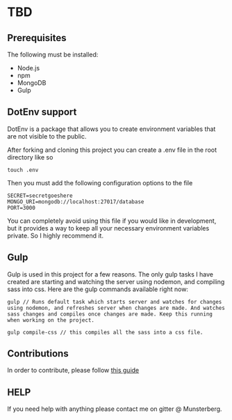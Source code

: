 # TBD

## Prerequisites

The following must be installed:
- Node.js
- npm
- MongoDB
- Gulp

## DotEnv support

DotEnv is a package that allows you to create environment variables that are not visible to the public.

After forking and cloning this project you can create a .env file in the root directory like so
```
touch .env
```

Then you must add the following configuration options to the file
```
SECRET=secretgoeshere
MONGO_URI=mongodb://localhost:27017/database
PORT=3000
```

You can completely avoid using this file if you would like in development, but it provides a way to keep all your necessary environment variables private. So I highly recommend it.

## Gulp

Gulp is used in this project for a few reasons. The only gulp tasks I have created are starting and watching the server using nodemon, and compiling sass into css. Here are the gulp commands available right now:
```
gulp // Runs default task which starts server and watches for changes using nodemon, and refreshes server when changes are made. And watches sass changes and compiles once changes are made. Keep this running when working on the project.

gulp compile-css // this compiles all the sass into a css file.
```

## Contributions
In order to contribute, please follow [this guide](.github/CONTRIBUTING.md)

## HELP
If you need help with anything please contact me on gitter @ Munsterberg. 
